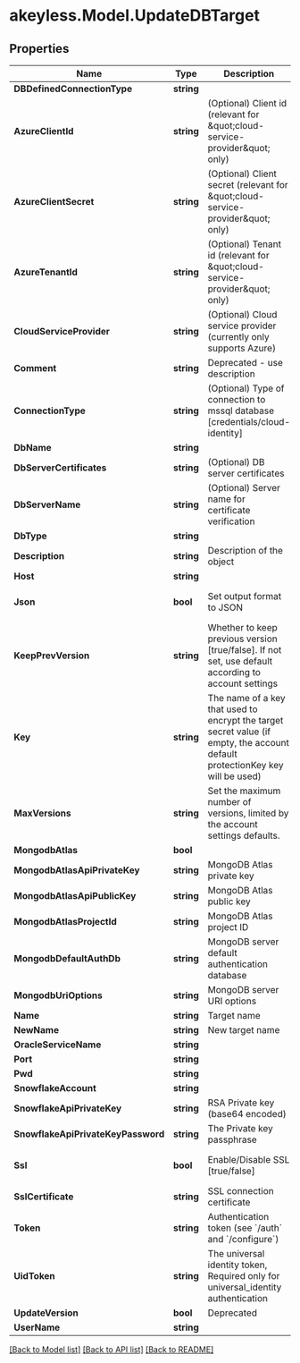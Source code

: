 # akeyless.Model.UpdateDBTarget

## Properties

Name | Type | Description | Notes
------------ | ------------- | ------------- | -------------
**DBDefinedConnectionType** | **string** |  | [optional] 
**AzureClientId** | **string** | (Optional) Client id (relevant for \&quot;cloud-service-provider\&quot; only) | [optional] 
**AzureClientSecret** | **string** | (Optional) Client secret (relevant for \&quot;cloud-service-provider\&quot; only) | [optional] 
**AzureTenantId** | **string** | (Optional) Tenant id (relevant for \&quot;cloud-service-provider\&quot; only) | [optional] 
**CloudServiceProvider** | **string** | (Optional) Cloud service provider (currently only supports Azure) | [optional] 
**Comment** | **string** | Deprecated - use description | [optional] 
**ConnectionType** | **string** | (Optional) Type of connection to mssql database [credentials/cloud-identity] | [default to "credentials"]
**DbName** | **string** |  | [optional] 
**DbServerCertificates** | **string** | (Optional) DB server certificates | [optional] 
**DbServerName** | **string** | (Optional) Server name for certificate verification | [optional] 
**DbType** | **string** |  | 
**Description** | **string** | Description of the object | [optional] 
**Host** | **string** |  | [optional] 
**Json** | **bool** | Set output format to JSON | [optional] [default to false]
**KeepPrevVersion** | **string** | Whether to keep previous version [true/false]. If not set, use default according to account settings | [optional] 
**Key** | **string** | The name of a key that used to encrypt the target secret value (if empty, the account default protectionKey key will be used) | [optional] 
**MaxVersions** | **string** | Set the maximum number of versions, limited by the account settings defaults. | [optional] 
**MongodbAtlas** | **bool** |  | [optional] 
**MongodbAtlasApiPrivateKey** | **string** | MongoDB Atlas private key | [optional] 
**MongodbAtlasApiPublicKey** | **string** | MongoDB Atlas public key | [optional] 
**MongodbAtlasProjectId** | **string** | MongoDB Atlas project ID | [optional] 
**MongodbDefaultAuthDb** | **string** | MongoDB server default authentication database | [optional] 
**MongodbUriOptions** | **string** | MongoDB server URI options | [optional] 
**Name** | **string** | Target name | 
**NewName** | **string** | New target name | [optional] 
**OracleServiceName** | **string** |  | [optional] 
**Port** | **string** |  | [optional] 
**Pwd** | **string** |  | [optional] 
**SnowflakeAccount** | **string** |  | [optional] 
**SnowflakeApiPrivateKey** | **string** | RSA Private key (base64 encoded) | [optional] 
**SnowflakeApiPrivateKeyPassword** | **string** | The Private key passphrase | [optional] 
**Ssl** | **bool** | Enable/Disable SSL [true/false] | [optional] [default to false]
**SslCertificate** | **string** | SSL connection certificate | [optional] 
**Token** | **string** | Authentication token (see &#x60;/auth&#x60; and &#x60;/configure&#x60;) | [optional] 
**UidToken** | **string** | The universal identity token, Required only for universal_identity authentication | [optional] 
**UpdateVersion** | **bool** | Deprecated | [optional] 
**UserName** | **string** |  | [optional] 

[[Back to Model list]](../README.md#documentation-for-models) [[Back to API list]](../README.md#documentation-for-api-endpoints) [[Back to README]](../README.md)

